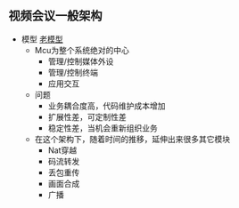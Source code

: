 ## 视频会议一般架构
* 模型
	[老模型](https://github.com/neland/neland.github.io/raw/master/images/%E8%A7%86%E9%A2%91%E4%BC%9A%E8%AE%AE-mcu.png)
	* Mcu为整个系统绝对的中心
		* 管理/控制媒体外设
		* 管理/控制终端
		* 应用交互
	* 问题 
		* 业务耦合度高，代码维护成本增加
		* 扩展性差，可定制性差
		* 稳定性差，当机会重新组织业务
	* 在这个架构下，随着时间的推移，延伸出来很多其它模块
		* Nat穿越
		* 码流转发
		* 丢包重传
		* 画面合成
		* 广播 
